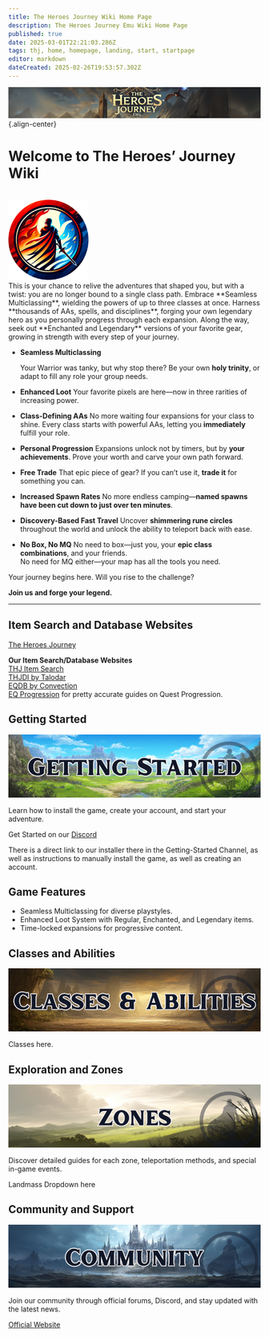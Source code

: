 ```yaml
---
title: The Heroes Journey Wiki Home Page
description: The Heroes Journey Emu Wiki Home Page
published: true
date: 2025-03-01T22:21:03.286Z
tags: thj, home, homepage, landing, start, startpage
editor: markdown
dateCreated: 2025-02-26T19:53:57.302Z
---
```


![thjwebsitewikibanner.png](/thjwebsitewikibanner.png){.align-center}
# **Welcome to The Heroes’ Journey Wiki**

<br>
<img src="/thjwebsitelogo.png" alt="THJ Logo" width="160">
<br>
This is your chance to relive the adventures that shaped you, but with a twist: you are no longer bound to a single class path. Embrace **Seamless Multiclassing**, wielding the powers of up to three classes at once. Harness **thousands of AAs, spells, and disciplines**, forging your own legendary hero as you personally progress through each expansion. Along the way, seek out **Enchanted and Legendary** versions of your favorite gear, growing in strength with every step of your journey.

- **Seamless Multiclassing**

	Your Warrior was tanky, but why stop there? Be your own **holy trinity**, or adapt to fill any role your group needs.

- **Enhanced Loot**
		Your favorite pixels are here—now in three rarities of increasing power.

- **Class-Defining AAs**
		No more waiting four expansions for your class to shine. Every class starts with powerful AAs, letting you **immediately** fulfill your role.

- **Personal Progression**
		Expansions unlock not by timers, but by **your achievements**. Prove your worth and carve your own path forward.

- **Free Trade**
		That epic piece of gear? If you can’t use it, **trade it** for something you can.

- **Increased Spawn Rates**
		No more endless camping—**named spawns have been cut down to just over ten minutes**.

- **Discovery-Based Fast Travel**
		Uncover **shimmering rune circles** throughout the world and unlock the ability to teleport back with ease.

- **No Box, No MQ**
		No need to box—just you, your **epic class combinations**, and your friends.  
		No need for MQ either—your map has all the tools you need.

Your journey begins here. Will you rise to the challenge?

**Join us and forge your legend.**

---

## Item Search and Database Websites

[The Heroes Journey](https://heroesjourneyemu.com/)  
  
**Our Item Search/Database Websites**  
[THJ Item Search](https://info.heroesjourneyemu.com/)  
[THJDI by Talodar](https://www.thjdi.cc/)  
[EQDB by Convection](https://www.thjdi.cc/)  
[EQ Progression](https://www.eqprogression.com/) for pretty accurate guides on Quest Progression.

## Getting Started

![](/wikibannergettingstarted.png)

  
Learn how to install the game, create your account, and start your adventure.  
  
Get Started on our [Discord](https://discord.com/servers/the-heroes-journey-1204418766318862356)  
  
There is a direct link to our installer there in the Getting-Started Channel, as well as instructions to manually install the game, as well as creating an account.

## Game Features

-   Seamless Multiclassing for diverse playstyles.
-   Enhanced Loot System with Regular, Enchanted, and Legendary items.
-   Time-locked expansions for progressive content.

## Classes and Abilities

![](/wikibannerclasses.png)

Classes here.

## Exploration and Zones

![](/wikibannerzones.png)

Discover detailed guides for each zone, teleportation methods, and special in-game events.  
  
Landmass Dropdown here

## Community and Support

![](/wikibannercommunity.png)

Join our community through official forums, Discord, and stay updated with the latest news.

[Official Website](https://heroesjourneyemu.com)